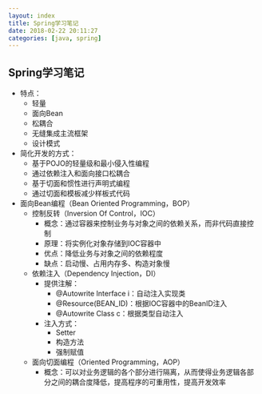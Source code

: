 ```yaml
---
layout: index
title: Spring学习笔记
date: 2018-02-22 20:11:27
categories: [java, spring]
---
```


Spring学习笔记
---

* 特点：
  * 轻量
  * 面向Bean
  * 松耦合
  * 无缝集成主流框架
  * 设计模式
* 简化开发的方式：
  * 基于POJO的轻量级和最小侵入性编程
  * 通过依赖注入和面向接口松耦合
  * 基于切面和惯性进行声明式编程
  * 通过切面和模板减少样板式代码
* 面向Bean编程（Bean Oriented Programming，BOP）
  * 控制反转（Inversion Of Control，IOC）
    * 概念：通过容器来控制业务与对象之间的依赖关系，而非代码直接控制
    * 原理：将实例化对象存储到IOC容器中
    * 优点：降低业务与对象之间的依赖程度
    * 缺点：启动慢、占用内存多、构造对象慢
  * 依赖注入（Dependency Injection，DI）
    * 提供注解：
      * @Autowrite Interface i：自动注入实现类
      * @Resource(BEAN_ID)：根据IOC容器中的BeanID注入
      * @Autowrite Class c：根据类型自动注入
    * 注入方式：
      * Setter
      * 构造方法
      * 强制赋值
  * 面向切面编程（Oriented Programming，AOP）
    * 概念：可以对业务逻辑的各个部分进行隔离，从而使得业务逻辑各部分之间的耦合度降低，提高程序的可重用性，提高开发效率

